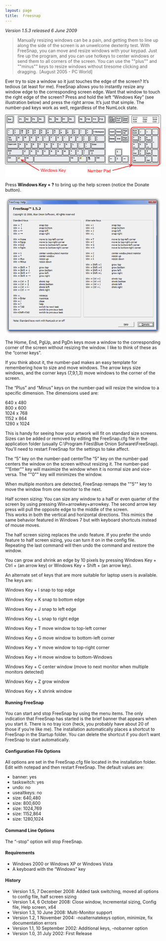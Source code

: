 ```yaml
---
layout: page
title:  Freesnap
---
```

_Version 1.5.3 released 6 June 2009_

> Manually resizing windows can be a pain, and getting them to line up along the side of the screen is an unwelcome dexterity test.
> With FreeSnap, you can move and resize windows with your keypad.
> Just fire up the program, and you can use hotkeys to center windows or send them to all corners of the screen.
> You can use the ""plus"" and ""minus"" keys to resize windows without tiresome clicking and dragging.  [August 2005 - PC World]

Ever try to size a window so it just touches the edge of the screen? It’s tedious (at least for me).
FreeSnap allows you to instantly resize any window edge to the corresponding screen edge.
Want that window to touch the right edge of the screen?
Press and hold the left “Windows Key” (see illustration below) and press the right arrow.
It’s just that simple.
The number-pad keys work as well, regardless of the NumLock state.

![noborder](/cdn/images/freesnap/keyboard.png)

Press **Windows Key + ?** to bring up the help screen (notice the Donate button).

![noborder](/cdn/images/freesnap/freesnaphelp.png)

The Home, End, PgUp, and PgDn keys move a window to the corresponding corner of the screen without resizing the window.
I like to think of these as the “corner keys”.

If you think about it, the number-pad makes an easy template for remembering how to size and move windows.
The arrow keys size windows, and the corner keys (7,9,1,3) move windows to the corner of the screen.

The “Plus” and “Minus” keys on the number-pad will resize the window to a specific dimension. The dimensions used are:

640 x 480  
800 x 600  
1024 x 768  
1152 x 864  
1280 x 1024

This is handy for seeing how your artwork will fit on standard size screens. 
Sizes can be added or removed by editing the FreeSnap.cfg file in the application folder (usually C:\Program Files\Blue Onion Sofware\FreeSnap).
You'll need to restart FreeSnap for the settings to take affect.

The “5” key on the number-pad centerThe “5” key on the number-pad centers the window on the screen without resizing it.
The number-pad ""Enter"" key will maximize the window when it is normal size and vice-versa. The ""0"" key will minimizes the window.

When multiple monitors are detected, FreeSnap remaps the ""5"" key to move the window from one monitor to the next.

Half screen sizing: You can size any window to a half or even quarter of the screen by using pressing Win+arrowkey+arrowkey.
The second arrow key press will pull the opposite edge to the middle of the screen. \
This works in both the vertical and horizontal directions.
This mimics the same behavior featured in Windows 7 but with keyboard shortcuts instead of mouse moves.

The half screen sizing replaces the undo feature.
If you prefer the undo feature to half screen sizing, you can turn it on in the config file.
Repeating the last command will then undo the command and restore the window.

You can grow and shrink an edge by 10 pixels by pressing Windows Key + Ctrl + (an arrow key) or Windows Key + Shift + (an arrow key).

An alternate set of keys that are more suitable for laptop users is available. The keys are:

 Windows Key + I snap to top edge

 Windows Key + K snap to bottom edge

 Windows Key + J snap to left edge

 Windows Key + L snap to right edge

 Windows Key + T move window to top-left corner

 Windows Key + G move window to bottom-left corner

 Windows Key + Y move window to top-right corner

 Windows Key + H move window to bottom-Windows

 Windows Key + C center window (move to next monitor when multiple monitors detected)

 Windows Key + Z grow window

 Windows Key + X shrink window

#### Running FreeSnap

You can start and stop FreeSnap by using the menu items.
The only indication that FreeSnap has started is the brief banner that appears when you start it.
There is no tray icon (heck, you probably have about 20 of those if you’re like me).
The installation automatically places a shortcut to FreeSnap in the Startup folder.
You can delete the shortcut if you don’t want FreeSnap to start automatically.

#### Configuration File Options

All options are set in the FreeSnap.cfg file located in the installation folder.
Edit with notepad and then restart FreeSnap. The default values are:

- banner: yes
- taskswitch: yes
- undo: no
- usealtkeys: no
- size: 640,480
- size: 800,600
- size: 1024,769
- size: 1152,864
- size: 1280,1024

#### Command Line Options

The “-stop” option will stop FreeSnap.

#### Requirements

- Windows 2000 or Windows XP or Windows Vista
- A keyboard with the “Windows” key

#### History

- Version 1.5, 7 December 2008: Added task switching, moved all options to config file, half screen sizing
- Version 1.4, 6 October 2008: Close window, Incremental sizing, Config file, Help screen, x64
- Version 1.3, 10 June 2008: Multi-Monitor support
- Version 1.2, 1 November 2004: -noalternatekeys option, minimize, fix documentation errors
- Version 1.1, 10 September 2002: Additional keys, -nobanner option
- Version 1.0, 31 July 2002: First Release